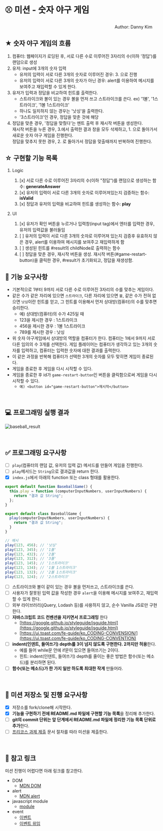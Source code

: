 # ⚾ 미션 - 숫자 야구 게임

<div style="text-align: right; margin-right: 20px"> Author: Danny Kim </div>

## ★ 숫자 야구 게임의 흐름
1. 컴퓨터: 웹페이지가 로딩된 후, 서로 다른 수로 이루어진 3자리의 수(이하 '정답')를 랜덤으로 생성
2. 유저: input에 3개의 숫자 입력
   * 유저의 입력이 서로 다른 3개의 숫자로 이루어진 경우: 3. 으로 진행
   * 유저의 입력이 서로 다른 3개의 숫자가 아닌 경우: alert를 이용하여 메시지를 보여주고 재입력할 수 있게 한다.
3. 유저가 입력과 정답을 비교하여 힌트를 출력한다.
   * 스트라이크와 볼이 있는 경우 볼을 먼저 쓰고 스트라이크를 쓴다. ex) '1볼', '1스트라이크', '1볼 1스트라이크'
   * 하나도 일치하지 않는 경우는 '낫싱'을 출력한다.
   * '3스트라이크'인 경우, 정답을 맞춘 것에 해당
4. 정답을 맞춘 경우, '정답을 맞췄다'는 멘트 출력 후 재시작 버튼을 생성한다. <br>
   재시작 버튼을 누른 경우, 3.에서 출력한 결과 창을 모두 삭제하고, 1. 으로 돌아가서 새로운 숫자 야구 게임을 진행한다.<br>
   정답을 맞추지 못한 경우, 2. 로 돌아가서 정답을 맞출때까지 반복하여 진행한다.
## ☆ 구현할 기능 목록
1. Logic
   1. [x] 서로 다른 수로 이루어진 3자리의 수(이하 "정답")를 랜덤으로 생성하는 함수: **generateAnswer**
   2. [x] 유저의 입력이 서로 다른 3개의 숫자로 이루어져있는지 검증하는 함수: **isValid**
   3. [x] 정답과 유저의 입력을 비교하여 힌트를 생성하는 함수: **play**

2. UI
   1. [x] 유저가 확인 버튼을 누르거나 입력창(input tag)에서 엔터를 입력한 경우, 유저의 입력값을 불러들임
   2. [ ] 유저의 입력이 서로 다른 3개의 숫자로 이루어져 있는지 검증후 유효하지 않은 경우, alert를 이용하여 메시지를 보여주고 재입력하게 함
   3. [ ] 생성된 힌트를 #result의 childNode로 출력하는 함수
   4. [ ] 정답을 맞춘 경우, 재시작 버튼을 생성. 재시작 버튼(#game-restart-button)을 클릭한 경우, #result가 초기화되고, 정답을 재생성함.

## 🎯 기능 요구사항

- 기본적으로 1부터 9까지 서로 다른 수로 이루어진 3자리의 수를 맞추는 게임이다.
- 같은 수가 같은 자리에 있으면 `스트라이크`, 다른 자리에 있으면 `볼`, 같은 수가 전혀 없으면 `낫싱`이란 힌트를 얻고, 그 힌트를 이용해서 먼저 상대방(컴퓨터)의 수를 맞추면 승리한다.
  - 예) 상대방(컴퓨터)의 수가 425일 때
  - 123을 제시한 경우 : 1스트라이크
  - 456을 제시한 경우 : 1볼 1스트라이크
  - 789를 제시한 경우 : 낫싱
- 위 숫자 야구게임에서 상대방의 역할을 컴퓨터가 한다. 컴퓨터는 1에서 9까지 서로 다른 임의의 수 3개를 선택한다. 게임 플레이어는 컴퓨터가 생각하고 있는 3개의 숫자를 입력하고, 컴퓨터는 입력한 숫자에 대한 결과를 출력한다.
- 이 같은 과정을 반복해 컴퓨터가 선택한 3개의 숫자를 모두 맞히면 게임이 종료된다.
- 게임을 종료한 후 게임을 다시 시작할 수 있다.
- 게임을 종료한 후 id가 `game-restart-button`인 버튼을 클릭함으로써 게임을 다시 시작할 수 있다. 
  - `예) <button id="game-restart-button">재시작</button>`

<br>

## 💻 프로그래밍 실행 결과

![baseball_result](https://user-images.githubusercontent.com/50367798/100166088-32473e00-2eff-11eb-9454-5d45e648b37e.jpg)

<br>

## ✅ 프로그래밍 요구사항

- [ ] `play`(컴퓨터의 랜덤 값, 유저의 입력 값) 메서드를 만들어 게임을 진행한다.
- [ ] `play`메서드는 `String`으로 결과값을 return 한다.
- [x] `index.js`에서 아래의 function 또는 class 형태를 활용한다.

```javascript
export default function BaseballGame() {
  this.play = function (computerInputNumbers, userInputNumbers) {
    return "결과 값 String";
  };
}

export default class BaseballGame {
  play(computerInputNumbers, userInputNumbers) {
    return "결과 값 String";
  }
}

// 예시
play(123, 456); // '낫싱'
play(123, 345); // '1볼'
play(123, 432); // '2볼'
play(123, 312); // '3볼'
play(123, 145); // '1스트라이크'
play(123, 134); // '1볼 1스트라이크'
play(123, 132); // '2볼 1스트라이크'
play(123, 124); // '2스트라이크'
```

- [ ] 스트라이크와 볼이 같이 있는 경우 볼을 먼저쓰고, 스트라이크를 쓴다.
- [ ] 사용자가 잘못된 입력 값을 작성한 경우 `alert`을 이용해 메시지를 보여주고, 재입력할 수 있게 한다.
- [ ] 외부 라이브러리(jQuery, Lodash 등)를 사용하지 않고, 순수 Vanilla JS로만 구현한다.
- [ ] **자바스크립트 코드 컨벤션을 지키면서 프로그래밍** 한다
  - [https://google.github.io/styleguide/jsguide.html](https://google.github.io/styleguide/jsguide.html)
  - [https://ui.toast.com/fe-guide/ko_CODING-CONVENSION/](https://ui.toast.com/fe-guide/ko_CODING-CONVENTION)
- [ ] **indent(인덴트, 들여쓰기) depth를 3이 넘지 않도록 구현한다. 2까지만 허용**한다.
  - 예를 들어 while문 안에 if문이 있으면 들여쓰기는 2이다.
  - 힌트: indent(인덴트, 들여쓰기) depth를 줄이는 좋은 방법은 함수(또는 메소드)를 분리하면 된다.
- [ ] **함수(또는 메소드)가 한 가지 일만 하도록 최대한 작게** 만들어라.

<br>

## 📝 미션 저장소 및 진행 요구사항

- [x] 저장소를 fork/clone해 시작한다.
- [x] **기능을 구현하기 전에 README.md 파일에 구현할 기능 목록**을 정리해 추가한다.
- [ ] **git의 commit 단위는 앞 단계에서 README.md 파일에 정리한 기능 목록 단위로 추가**한다.
- [ ] [프리코스 과제 제출](https://github.com/woowacourse/woowacourse-docs/tree/master/precourse) 문서 절차를 따라 미션을 제출한다.

<br>

## 🔗 참고 링크

미션 진행이 어렵다면 아래 링크를 참고한다.

- DOM
  - [MDN DOM](https://developer.mozilla.org/ko/docs/Web/API/Document_Object_Model/%EC%86%8C%EA%B0%9C)
- alert
  - [MDN alert](https://developer.mozilla.org/ko/docs/Web/API/Window/alert)
- javascript module
  - [module](https://ko.javascript.info/modules-intro)
- event
  - [이벤트](https://ko.javascript.info/introduction-browser-events)
  - [이벤트 위임](https://ko.javascript.info/event-delegation)